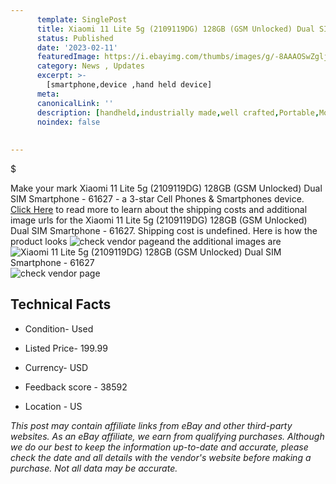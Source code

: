 ```yaml
---
      template: SinglePost
      title: Xiaomi 11 Lite 5g (2109119DG) 128GB (GSM Unlocked) Dual SIM Smartphone - 61627
      status: Published
      date: '2023-02-11'
      featuredImage: https://i.ebayimg.com/thumbs/images/g/-8AAAOSwZgljrf4q/s-l225.jpg
      category: News , Updates
      excerpt: >-
        [smartphone,device ,hand held device]
      meta:
      canonicalLink: ''
      description: [handheld,industrially made,well crafted,Portable,Mobile,Compact,Convenient,Lightweight,Maneuverable,Man-portable,Miniature,Carriable,Hand-held,Light,Holdable,Transportable,Mobile device,Pocket-sized,On-the-go,Wireless,Cordless,Compact size,Convenient size, smartphone,device ,hand held device]
      noindex: false
      
        
---
```

$

Make your mark Xiaomi 11 Lite 5g (2109119DG) 128GB (GSM Unlocked) Dual SIM Smartphone - 61627 - a 3-star Cell Phones & Smartphones device. [Click Here](https://www.ebay.com/itm/134402091007?hash=item1f4afd27ff%3Ag%3A-8AAAOSwZgljrf4q&mkevt=1&mkcid=1&mkrid=711-53200-19255-0&campid=%253CePNCampaignId%253E&customid=%253CreferenceId%253E&toolid=10049) to read more to learn about the shipping costs and additional image urls for the Xiaomi 11 Lite 5g (2109119DG) 128GB (GSM Unlocked) Dual SIM Smartphone - 61627. Shipping cost is undefined. Here is how the product looks ![check vendor page](https://i.ebayimg.com/thumbs/images/g/-8AAAOSwZgljrf4q/s-l225.jpg)and the additional images are![Xiaomi 11 Lite 5g (2109119DG) 128GB (GSM Unlocked) Dual SIM Smartphone - 61627](https://i.ebayimg.com/images/g/-8AAAOSwZgljrf4q/s-l1600.jpg)![check vendor page](https://origin-galleryplus.ebayimg.com/ws/web/134402091007_2_0_1/225x225.jpg,https://origin-galleryplus.ebayimg.com/ws/web/134402091007_3_0_1/225x225.jpg,https://origin-galleryplus.ebayimg.com/ws/web/134402091007_4_0_1/225x225.jpg,https://origin-galleryplus.ebayimg.com/ws/web/134402091007_5_0_1/225x225.jpg,https://origin-galleryplus.ebayimg.com/ws/web/134402091007_6_0_1/225x225.jpg,https://origin-galleryplus.ebayimg.com/ws/web/134402091007_7_0_1/225x225.jpg,https://origin-galleryplus.ebayimg.com/ws/web/134402091007_8_0_1/225x225.jpg)



 ## Technical Facts 



     
      

 - Condition- Used 


      

 - Listed Price- 199.99 


      

 - Currency- USD 


      

 - Feedback score - 38592 


      

 - Location - US 


      
      

 *_This post may contain affiliate links from eBay and other third-party websites. As an eBay affiliate, we earn from qualifying purchases. Although we do our best to keep the information up-to-date and accurate, please check the date and all details with the vendor's website before making a purchase. Not all data may be accurate._*






